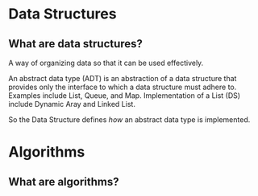 # Data Structures

## What are data structures?

A way of organizing data so that it can be used effectively.

An abstract data type (ADT) is an abstraction of a data structure that provides only the interface to which a data structure must adhere to. Examples include List, Queue, and Map. Implementation of a List (DS) include Dynamic Aray and Linked List.

So the Data Structure defines <i>how</i> an abstract data type is implemented.

# Algorithms

## What are algorithms?
